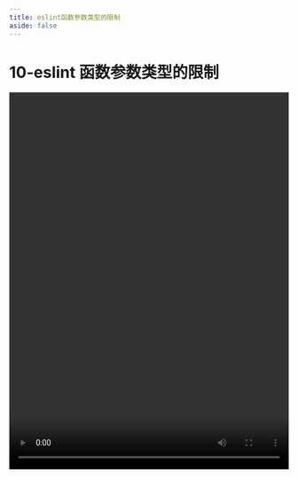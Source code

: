 ```yaml
---
title: eslint函数参数类型的限制
aside: false
---
```


# 10-eslint 函数参数类型的限制

<video autoplay src="http://qn.chinavanes.com/eslint/10-eslint函数参数类型的限制.mp4" controls controlsList="nodownload" width="100%" height="680"/>
